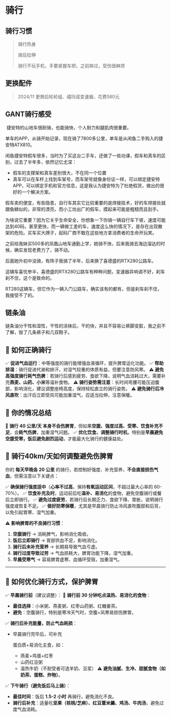 # 骑行

## 骑行习惯

> 骑行热身
>
> 骑后拉伸
>
> 骑行不玩手机，手要紧握车把，之前摔过，受伤很麻烦

## 更换配件

> 2024/11 更换后轮轮组、禧玛诺变速器，花费580元

## GANT骑行感受

​	捷安特的山地车很耐骑，也能骑快，个人耐力和腿肌肉很重要。

   

  单车的APP，从骑开始记录，现在骑了7800多公里，单车是从闲鱼二手购入的捷安特ATX810。



  闲鱼捷安特假车很多，当时为了买这台二手车，还做了一些功课，假车和真车的区别，过去了半年多，依然记忆尤深：

- 假车的支撑架和真车差别很大，不在同一个位置
- 真车可以在车杆上找到车架号，而车架号就像身份证一样，可以绑定捷安特APP，可以绑定手机和官方信息，这是我认为捷安特为了杜绝假货，做出的很好的一个解决方案。

​	假车卖的便宜，有些隐患，自行车其实它比较重要的是焊接技术，好的车焊接处就跟鱼鳞似的，非常的漂亮，而小工坊出厂的假车，摸起来可能是粗糙而且刮手。

为啥说它重要？因为它关乎生命安全，你想象一下你骑一辆自行车下坡，速度可能达到40码，甚至更快，而一辆做工差的车，速度这么快的情况下，是存在出现散架的危险。买车买大牌子，起码厂商不敢在这些地方拿消费者的生命开玩笑。



​	之前给我妹买500多的凤凰山地车通勤上学，她骑不快，后来我骑去海边溜达的时候，确实发现老费力了，骑不动。



​	后面她升初中没骑，有阵子我骑了半年，后来换了喜德盛的RTX280公路车。



​	这辆车喜忧参半，喜德盛的RTX280公路车有种种问题，变速器异响调不好，刹车刹不住，这个是致命的。

​	RT280这辆车，但它作为一辆入门公路车，确实该有的都有，但是刹车刹不住，我接受不了的。



## 链条油

链条油分干性和湿性，干性的涂抹后，干的快，并且不容易让裤脚变脏，我之前不了解，毁了几条裤子和几双鞋子。





## **📌 如何正确骑行**

✅ **促进气血运行**：中等强度的骑行能增强血液循环，提升脾胃运化功能。
 ✅ **帮助排湿**：骑行促进代谢和排汗，对湿气较重的体质有益，但要注意防风寒。
 ⚠ **避免高强度骑行耗气伤脾**：若骑行后感到疲劳、食欲下降，说明气血消耗过大，需要补充**燕麦、山药、小米**等温补食物。
 ⚠ **骑行姿势需注意**：长时间弯腰可能压迫腹部，影响消化，建议调整座椅高度，保持轻松直立的骑行姿势。
 ⚠ **避免骑行后冷风直吹**：出汗后立即受风可能加重湿气，应适当拉伸，注意保暖。



## **📌 你的情况总结**

🚴 **骑行 40 公里/天 本身不会伤脾胃**，但如果**空腹、强度过高、受寒、饮食补充不足**，会**耗气伤脾**，加重湿气问题。
 ✅ **优化饮食、调整骑行时机**，特别是**早晨避免空腹受寒，饭后避免剧烈运动**，才能最大化骑行的健康益处。





## **📌 骑行40km/天如何调整避免伤脾胃**

你的 **每天早晚各 20 公里** 的骑行，若控制好强度、补充营养，**不会直接损伤气血**，但需注意以下关键点：

✅ **确保骑行强度适中**（**心率不过高**，保持**有氧运动区间**，不超过最大心率的 60-70%）。
 ✅ **饮食补充及时**，运动前后吃**温补、易消化**的食物，避免空腹骑行或餐后立即骑行。
 ✅ **避免过度疲劳**，若骑行后长期乏力、食欲下降、胃胀，说明骑行强度或恢复不足。
 ✅ **做好防寒保暖**，尤其是早晨骑行防止冷风直吹腹部和后背，以免引起胃寒、湿气加重。

⚠ **影响脾胃的不良骑行习惯**：

1. **空腹骑行** → 消耗脾气，影响消化吸收。
2. **饭后立即骑行** → 胃部供血不足，影响消化。
3. **骑行后未补充营养** → 长期易导致气血亏虚。
4. **骑行过度导致过劳** → 气血损耗大，脾胃功能下降，湿气加重。
5. **早晨受寒气** → 容易脾胃虚寒、血循环受阻，加重湿气。

------

## **📌 如何优化骑行方式，保护脾胃**

✅ **早晨骑行前**（建议调整）：
 🚴 **骑行前 30 分钟吃点温热、易消化的食物**：

- **最佳选择**：小米粥、燕麦粥、红枣山药粥、红糖姜茶。
- **避免**：空腹骑行，特别是寒冷天气时，空腹+风寒易损伤脾胃。

✅ **骑行后补充能量，防止气血耗损**：

- 早晨骑行完毕后，可补充

  蛋白质+易消化主食，如：

  - 燕麦+鸡蛋+红枣
  - 山药红豆粥
  - 温热牛奶（不耐受者可选羊奶、豆浆）
    ⚠ **避免油腻、生冷、甜腻食物（如奶茶、蛋糕、炸物）**。

✅ **下午骑行（避免饭后马上骑）**：

- **最佳时间**：饭后 **1.5-2 小时** 再骑行，避免消化不良。
- **骑行后补充**：适量吃**坚果（核桃/芝麻）、红豆薏米羹、鸡汤、牛肉汤**，避免过度气血消耗。



